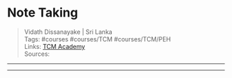 # Note Taking

> Vidath Dissanayake | Sri Lanka  
> Tags: #courses #courses/TCM #courses/TCM/PEH  
> Links: [TCM Academy](../TCM%20Academy.md)  
> Sources:  

---



---